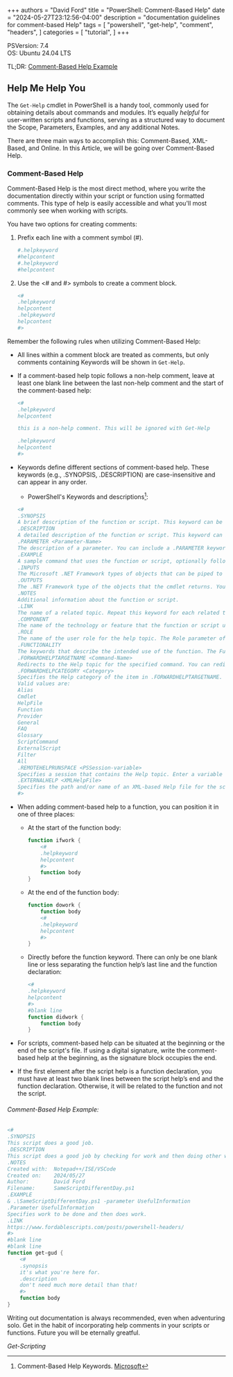 +++
authors = "David Ford"
title = "PowerShell: Comment-Based Help"
date = "2024-05-27T23:12:56-04:00"
description = "documentation guidelines for comment-based Help"
tags = [
    "powershell",
    "get-help",
    "comment",
    "headers",
]
categories = [
    "tutorial",
]
+++

PSVersion: 7.4  
OS: Ubuntu 24.04 LTS


TL;DR: [Comment-Based Help Example](#comment-based-help-example)

<!--Intro-->

## Help Me Help You	 	 	 	

The `Get-Help` cmdlet in PowerShell is a handy tool, commonly used for obtaining details about commands and modules. It’s equally _helpful_ for user-written scripts and functions, serving as a structured way to document the Scope, Parameters, Examples, and any additional Notes.

There are three main ways to accomplish this: Comment-Based, XML-Based, and Online. In this Article, we will be going over Comment-Based Help. 

<!--Brief Overview-->

### Comment-Based Help

Comment-Based Help is the most direct method, where you write the documentation directly within your script or function using formatted comments. This type of help is easily accessible and what you'll most commonly see when working with scripts.

You have two options for creating comments:

1. Prefix each line with a comment symbol (#).  
    ```powershell
    #.helpkeyword
    #helpcontent
    #.helpkeyword
    #helpcontent
    ```
2. Use the <# and #> symbols to create a comment block.  
    ```powershell
    <#
    .helpkeyword
    helpcontent
    .helpkeyword
    helpcontent
    #>
    ```
Remember the following rules when utilizing Comment-Based Help:

* All lines within a comment block are treated as comments, but only comments containing Keywords will be shown in `Get-Help`.

* If a comment-based help topic follows a non-help comment, leave at least one blank line between the last non-help comment and the start of the comment-based help:  
    ```powershell
    <#
    .helpkeyword
    helpcontent

    this is a non-help comment. This will be ignored with Get-Help

    .helpkeyword
    helpcontent
    #>
    ```

* Keywords define different sections of comment-based help. These keywords (e.g., .SYNOPSIS, .DESCRIPTION) are case-insensitive and can appear in any order.
    * PowerShell's Keywords and descriptions[^1]:
    ```powershell
    <# 
    .SYNOPSIS
    A brief description of the function or script. This keyword can be used only once in each topic.
    .DESCRIPTION
    A detailed description of the function or script. This keyword can be used only once in each topic.
    .PARAMETER <Parameter-Name>
    The description of a parameter. You can include a .PARAMETER keyword for each parameter in the function or script.
    .EXAMPLE
    A sample command that uses the function or script, optionally followed by sample output and a description. Repeat this keyword for each example.
    .INPUTS
    The Microsoft .NET Framework types of objects that can be piped to the function or script. You can also include a description of the input objects.
    .OUTPUTS
    The .NET Framework type of the objects that the cmdlet returns. You can also include a description of the returned objects.
    .NOTES
    Additional information about the function or script.
    .LINK
    The name of a related topic. Repeat this keyword for each related topic. This content appears in the Related Links section of the Help topic.
    .COMPONENT
    The name of the technology or feature that the function or script uses, or to which it's related. The Component parameter of Get-Help uses this value to filter the search results returned by Get-Help.
    .ROLE
    The name of the user role for the help topic. The Role parameter of Get-Help uses this value to filter the search results returned by Get-Help.
    .FUNCTIONALITY
    The keywords that describe the intended use of the function. The Functionality parameter of Get-Help uses this value to filter the search results returned by Get-Help.
    .FORWARDHELPTARGETNAME <Command-Name>
    Redirects to the Help topic for the specified command. You can redirect users to any Help topic, including Help topics for a function, script, cmdlet, or provider.
    .FORWARDHELPCATEGORY <Category>
    Specifies the Help category of the item in .FORWARDHELPTARGETNAME. Use this keyword to avoid conflicts when there are commands with the same name.
    Valid values are:
    Alias
    Cmdlet
    HelpFile
    Function
    Provider
    General
    FAQ
    Glossary
    ScriptCommand
    ExternalScript
    Filter
    All
    .REMOTEHELPRUNSPACE <PSSession-variable>
    Specifies a session that contains the Help topic. Enter a variable that contains a PSSession. This keyword is used by the Export-PSSession cmdlet to find the Help topics for the exported commands.
    .EXTERNALHELP <XMLHelpFile>
    Specifies the path and/or name of an XML-based Help file for the script or function.
    #>
    ```

* When adding comment-based help to a function, you can position it in one of three places:

    * At the start of the function body:  
        ```powershell
        function ifwork {
            <#
            .helpkeyword
            helpcontent
            #>
            function body
        }
        ```
    * At the end of the function body:  
        ```powershell
        function dowork {
            function body
            <#
            .helpkeyword
            helpcontent
            #>
        }
        ```
    * Directly before the function keyword. There can only be one blank line or less separating the function help’s last line and the function declaration:
        ```powershell    
        <#
        .helpkeyword
        helpcontent
        #>
        #blank line
        function didwork {
            function body
        }
        ```

* For scripts, comment-based help can be situated at the beginning or the end of the script's file. If using a digital signature, write the comment-based help at the beginning, as the signature block occupies the end.
  
* If the first element after the script help is a function declaration, you must have at least two blank lines between the script help’s end and the function declaration. Otherwise, it will be related to the function and not the script.

<!--Example-->

###### Comment-Based Help Example:


```powershell
<# 
.SYNOPSIS
This script does a good job.
.DESCRIPTION
This script does a good job by checking for work and then doing other work if work is found.
.NOTES
Created with:  Notepad++/ISE/VSCode
Created on:    2024/05/27
Author:        David Ford
Filename:      SameScriptDifferentDay.ps1
.EXAMPLE
& .\SameScriptDifferentDay.ps1 -parameter UsefulInformation
.Parameter UsefulInformation 
Specifies work to be done and then does work.
.LINK
https://www.fordablescripts.com/posts/powershell-headers/
#>
#blank line
#blank line
function get-gud {
    <#
    .synopsis
    it's what you're here for.
    .description
    don't need much more detail than that!
    #>
    function body
}
```

Writing out documentation is always recommended, even when adventuring solo. Get in the habit of incorporating help comments in your scripts or functions. Future you will be eternally greatful.

_Get-Scripting_

[^1]:Comment-Based Help Keywords. [Microsoft](https://learn.microsoft.com/en-us/powershell/scripting/developer/help/comment-based-help-keywords?view=powershell-7.4)